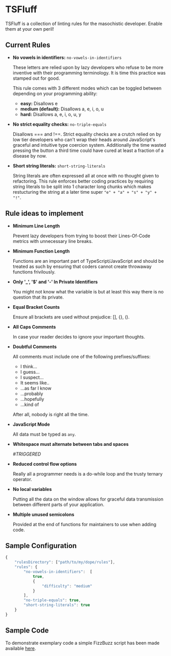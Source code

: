 # TSFluff
TSFluff is a collection of linting rules for the masochistic developer. Enable them at your own peril!

## Current Rules

- **No vowels in identifiers:** `no-vowels-in-identifiers`

  These letters are relied upon by lazy developers who refuse to be more inventive with their programming terminology. It is time this practice was stamped out for good.
  
  This rule comes with 3 different modes which can be toggled between depending on your programming ability:

  - **easy:** Disallows e
  - **medium (default):** Disallows a, e, i, o, u
  - **hard:** Disallows a, e, i, o, u, y

- **No strict equality checks:** `no-triple-equals`

  Disallows === and !==. Strict equality checks are a crutch relied on by low tier developers who can't wrap their heads around JavaScript's graceful and intuitive type coercion system. Additionally the time wasted pressing the button a third time could have cured at least a fraction of a disease by now.

- **Short string literals:** `short-string-literals`

  String literals are often expressed all at once with no thought given to refactoring. This rule enforces better coding practices by requiring string literals to be split into 1 character long chunks which makes restucturing the string at a later time super `"e" + "a" + "s" + "y" + "!"`.

## Rule ideas to implement

- **Minimum Line Length**

  Prevent lazy developers from trying to boost their Lines-Of-Code metrics with unnecessary line breaks.

- **Minimum Function Length**

  Functions are an important part of TypeScript/JavaScript and should be treated as such by ensuring that coders cannot create throwaway functions frivilously.

- **Only '_', '$' and '-' In Private Identifiers**

  You might not know what the variable is but at least this way there is no question that its private.

- **Equal Bracket Counts**

  Ensure all brackets are used without prejudice: [], {}, ().

- **All Caps Comments**

  In case your reader decides to ignore your important thoughts.

- **Doubtful Comments**

  All comments must include one of the following prefixes/suffixes:

    - I think...
    - I guess...
    - I suspect...
    - It seems like..
    - ...as far I know
    - ...probably
    - ...hopefully
    - ...kind of

  After all, nobody is right all the time.

- **JavaScript Mode**

  All data must be typed as `any`.

- **Whitespace must alternate between tabs and spaces**

  *#TRIGGERED*

- **Reduced control flow options**

  Really all a programmer needs is a do-while loop and the trusty ternary operator.

- **No local variables**

  Putting all the data on the window allows for graceful data transmission between different parts of your application.

- **Multiple unused semicolons**

  Provided at the end of functions for maintainers to use when adding code.

## Sample Configuration

```typescript
{
    "rulesDirectory": ["path/to/my/dope/rules"],
    "rules": {
        "no-vowels-in-identifiers":  [
            true, 
            {
                "difficulty": "medium"
            }
        ],
        "no-triple-equals": true,
        "short-string-literals": true
    }
}
```

## Sample Code
To demonstrate exemplary code a simple FizzBuzz script has been made available [here](test/sample.ts).
